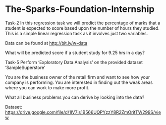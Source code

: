 # The-Sparks-Foundation-Internship
Task-2 
In this regression task we will predict the percentage of marks that a student is expected to score based upon the number of hours they studied. This is a simple linear regression task as it involves just two variables. 

Data can be found at http://bit.ly/w-data

What will be predicted score if a student study for 9.25 hrs in a day?




Task-5
Perform ‘Exploratory Data Analysis’ on the provided dataset ‘SampleSuperstore’

You are the business owner of the retail firm and want to see how your company is performing. You are interested in finding out the weak areas where you can work to make more profit.

What all business problems you can derive by looking into the data?

Dataset: https://drive.google.com/file/d/1lV7is1B566UQPYzzY8R2ZmOritTW299S/view

